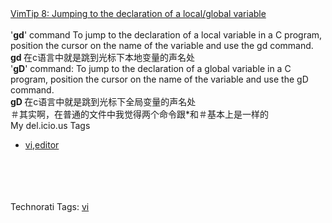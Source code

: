 <html><body><div><div><a href="http://vim.sourceforge.net/tip_view.php?tip_id=8">VimTip 8: Jumping to the declaration of a local/global variable</a><br><div><br>'<b>gd</b>' command To jump to the declaration of a local variable in a C program, position the cursor on the name of the variable and use the gd command.<br><b>gd </b>在c语言中就是跳到光标下本地变量的声名处<br>'<b>gD</b>' command: To jump to the declaration of a global variable in a C program, position the cursor on the name of the variable and use the gD command.<br><b>gD </b>在c语言中就是跳到光标下全局变量的声名处<br>＃其实啊，在普通的文件中我觉得两个命令跟*和＃基本上是一样的</div>  <div class="tags">My del.icio.us Tags<br><ul><li><a href="http://del.icio.us/monkeysblogger/vi">vi</a>,<a href="http://del.icio.us/monkeysblogger/editor">editor</a></li></ul><br></div><br></div><br><br>Technorati Tags: <a href="http://technorati.com/tag/vi" rel="tag">vi</a></div></body></html>